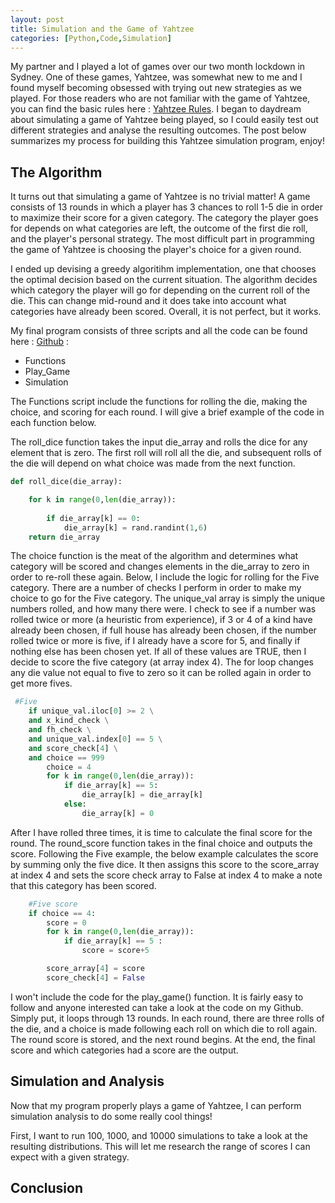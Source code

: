 ```yaml
---
layout: post
title: Simulation and the Game of Yahtzee
categories: [Python,Code,Simulation]
---
```


My partner and I played a lot of games over our two month lockdown in Sydney.  One of these games, Yahtzee, was somewhat new to me and I found myself becoming obsessed with trying out new strategies as we played.  For those readers who are not familiar with the game of Yahtzee, you can find the basic rules here : [Yahtzee Rules](http://grail.sourceforge.net/demo/yahtzee/rules.html). I began to daydream about simulating a game of Yahtzee being played, so I could easily test out different strategies and analyse the resulting outcomes.  The post below summarizes my process for building this Yahtzee simulation program, enjoy! 

## The Algorithm

It turns out that simulating a game of Yahtzee is no trivial matter!  A game consists of 13 rounds in which a player has 3 chances to roll 1-5 die in order to maximize their score for a given category.  The category the player goes for depends on what categories are left, the outcome of the first die roll, and the player's personal strategy.  The most difficult part in programming the game of Yahtzee is choosing the player's choice for a given round.  

I ended up devising a greedy algoritihm implementation, one that chooses the optimal decision based on the current situation.  The algorithm decides which category the player will go for depending on the current roll of the die.  This can change mid-round and it does take into account what categories have already been scored. Overall, it is not perfect, but it works.  

My final program consists of three scripts and all the code can be found here : [Github](https://github.com/Murrkeys/Yahtzee-Simulation) : 
<ul>
    <li>Functions</li>
    <li>Play_Game</li>
    <li>Simulation</li>
</ul>

The Functions script include the functions for rolling the die, making the choice, and scoring for each round.  I will give a brief example of the code in each function below. 

The roll_dice function takes the input die_array and rolls the dice for any element that is zero.  The first roll will roll all the die, and subsequent rolls of the die will depend on what choice was made from the next function. 
```python
def roll_dice(die_array):

    for k in range(0,len(die_array)):
      
        if die_array[k] == 0:
            die_array[k] = rand.randint(1,6)
    return die_array
```
The choice function is the meat of the algorithm and determines what category will be scored and changes elements in the die_array to zero in order to re-roll these again.  Below, I include the logic for rolling for the Five category.  There are a number of checks I perform in order to make my choice to go for the Five category.  The unique_val array is simply the unique numbers rolled, and how many there were. I check to see if a number was rolled twice or more (a heuristic from experience), if 3 or 4 of a kind have already been chosen, if full house has already been chosen, if the number rolled twice or more is five, if I already have a score for 5, and finally if nothing else has been chosen yet.  If all of these values are TRUE, then I decide to score the five category (at array index 4).  The for loop changes any die value not equal to five to zero so it can be rolled again in order to get more fives. 

```python
 #Five
    if unique_val.iloc[0] >= 2 \
    and x_kind_check \
    and fh_check \
    and unique_val.index[0] == 5 \
    and score_check[4] \
    and choice == 999
        choice = 4
        for k in range(0,len(die_array)):
            if die_array[k] == 5:
                die_array[k] = die_array[k]
            else:
                die_array[k] = 0
```
After I have rolled three times, it is time to calculate the final score for the round.  The round_score function takes in the final choice and outputs the score.  Following the Five example, the below example calculates the score by summing only the five dice.  It then assigns this score to the score_array at index 4 and sets the score check array to False at index 4 to make a note that this category has been scored. 

```python
    #Five score
    if choice == 4:
        score = 0
        for k in range(0,len(die_array)):
            if die_array[k] == 5 :
                score = score+5

        score_array[4] = score
        score_check[4] = False
```

I won't include the code for the play_game() function. It is fairly easy to follow and anyone interested can take a look at the code on my Github.  Simply put, it loops through 13 rounds. In each round, there are three rolls of the die, and a choice is made following each roll on which die to roll again. The round score is stored, and the next round begins. At the end, the final score and which categories had a score are the output.  

## Simulation and Analysis

Now that my program properly plays a game of Yahtzee, I can perform simulation analysis to do some really cool things!

First, I want to run 100, 1000, and 10000 simulations to take a look at the resulting distributions.  This will let me research the range of scores I can expect with a given strategy.  



 

## Conclusion


